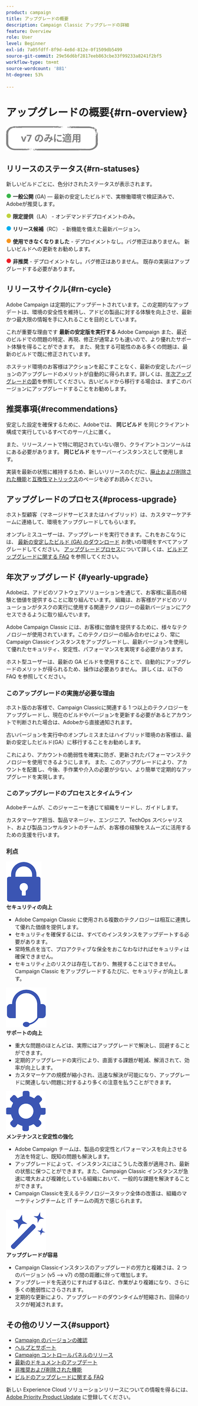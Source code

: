 ```yaml
---
product: campaign
title: アップグレードの概要
description: Campaign Classic アップグレードの詳細
feature: Overview
role: User
level: Beginner
exl-id: 7a05fdff-8f9d-4e8d-812e-0f1509db5499
source-git-commit: 29e56d6bf2817eeb863cbe33f99233a8241f2bf5
workflow-type: tm+mt
source-wordcount: '881'
ht-degree: 53%

---
```


# アップグレードの概要{#rn-overview}

![](../../assets/v7-only.svg)

## リリースのステータス{#rn-statuses}

新しいビルドごとに、色分けされたステータスが表示されます。

![](assets/do-not-localize/green3.png) **一般公開** (GA) — 最新の安定したビルドで、実稼働環境で検証済みで、Adobeが推奨します。

![](assets/do-not-localize/limited3.png) **限定提供**（LA） - オンデマンドデプロイメントのみ。

![](assets/do-not-localize/blue3.png) **リリース候補**（RC） - 新機能を備えた最新バージョン。

![](assets/do-not-localize/orange3.png) **使用できなくなりました** - デプロイメントなし。バグ修正はありません。 新しいビルドへの更新をお勧めします。

![](assets/do-not-localize/red3.png) **非推奨** - デプロイメントなし。バグ修正はありません。 既存の実装はアップグレードする必要があります。

## リリースサイクル{#rn-cycle}

Adobe Campaign は定期的にアップデートされています。この定期的なアップデートは、環境の安全性を維持し、アドビの製品に対する体験を向上させ、最新かつ最大限の情報を手に入れることを目的としています。

これが重要な理由です **最新の安定版を実行する** Adobe Campaign また、最近のビルドでの問題の特定、再現、修正が通常よりも速いので、より優れたサポート体験を得ることができます。 また、発生する可能性のある多くの問題は、最新のビルドで既に修正されています。

ホステッド環境のお客様はアクションを起こすことなく、最新の安定したバージョンのアップグレードのメリットが自動的に得られます。詳しくは、[年次アップグレードの節](#yearly-upgrade)を参照してください。古いビルドから移行する場合は、まずこのバージョンにアップグレードすることをお勧めします。

## 推奨事項{#recommendations}

安定した設定を確保するために、Adobeでは、 **同じビルド** を同じクライアント構成で実行しているすべてのサーバ上に置く。

また、リリースノートで特に明記されていない限り、クライアントコンソールはにある必要があります。 **同じビルド** をサーバーインスタンスとして使用します。

実装を最新の状態に維持するため、新しいリリースのたびに、[廃止および削除された機能](../../rn/using/deprecated-features.md)と[互換性マトリックス](../../rn/using/compatibility-matrix.md)のページを必ずお読みください。

## アップグレードのプロセス{#process-upgrade}

ホスト型顧客（マネージドサービスまたはハイブリッド）は、カスタマーケアチームに連絡して、環境をアップグレードしてもらいます。

オンプレミスユーザーは、アップグレードを実行できます。これをおこなうには、 [最新の安定したビルド (GA) のダウンロード](https://experience.adobe.com/#/downloads/content/software-distribution/jp/campaign.html) お使いの環境をすべてアップグレードしてください。 [アップグレードプロセス](../../production/using/build-upgrade.md)について詳しくは、[ビルドアップグレードに関する FAQ](../../platform/using/faq-build-upgrade.md) を参照してください。

## 年次アップグレード {#yearly-upgrade}

Adobeは、アドビのソフトウェアソリューションを通じて、お客様に最高の経験と価値を提供することに取り組んでいます。 組織は、お客様がアドビのソリューションがタスクの実行に使用する関連テクノロジーの最新バージョンにアクセスできるように取り組んでいます。

Adobe Campaign Classic には、お客様に価値を提供するために、様々なテクノロジーが使用されています。このテクノロジーの組み合わせにより、常にCampaign Classicインスタンスをアップグレードし、最新バージョンを使用して優れたセキュリティ、安定性、パフォーマンスを実現する必要があります。

ホスト型ユーザーは、最新の GA ビルドを使用することで、自動的にアップグレードのメリットが得られるため、操作は必要ありません。 詳しくは、以下の FAQ を参照してください。

### このアップグレードの実施が必要な理由

ホスト版のお客様で、Campaign Classicに関連する 1 つ以上のテクノロジーをアップグレードし、現在のビルドやバージョンを更新する必要があるとアカウントで判断された場合は、Adobeから直接通知されます。

古いバージョンを実行中のオンプレミスまたはハイブリッド環境のお客様は、最新の安定したビルド(GA）に移行することをお勧めします。

これにより、アカウントの脆弱性を確実に防ぎ、更新されたパフォーマンステクノロジーを使用できるようにします。 また、このアップグレードにより、アカウントを配置し、今後、手作業や介入の必要が少ない、より簡単で定期的なアップグレードを実現します。

### このアップグレードのプロセスとタイムライン

Adobeチームが、このジャーニーを通じて組織をリードし、ガイドします。

カスタマーケア担当、製品マネージャ、エンジニア、TechOps スペシャリスト、および製品コンサルタントのチームが、お客様の経験をスムーズに活用するための支援を行います。

### 利点

<tr>
  <td>
      <img alt="セキュリティ" src="assets/do-not-localize/security.png"/>
    <div>
    <strong>セキュリティの向上</strong>
    </div>
    <ul>
    <li>Adobe Campaign Classic に使用される複数のテクノロジーは相互に連携して優れた価値を提供します。</li>
    <li>セキュリティを確保するには、すべてのインスタンスをアップデートする必要があります。</li>
    <li>常時焦点を当て、プロアクティブな保全をおこなわなければセキュリティは確保できません。</li>
    <li>セキュリティ上のリスクは存在しており、無視することはできません。Campaign Classic をアップグレードするたびに、セキュリティが向上します。</li>
    </ul>
  </td>

<td>
      <img alt="サポート" src="assets/do-not-localize/support.png" />
    <div>
    <strong>サポートの向上</strong>
    </div>
    <ul>
    <li>重大な問題のほとんどは、実際にはアップグレードで解決し、回避することができます。</li>
    <li>定期的アップグレードの実行により、直面する課題が軽減、解消されて、効率が向上します。</li>
    <li>カスタマーケアの規模が縮小され、迅速な解決が可能になり、アップグレードに関連しない問題に対するより多くの注意を払うことができます。</li>
    </ul>
  </td>
</tr>

<tr>
  <td>
      <img alt="メンテナンス" src="assets/do-not-localize/maintenance.png"/>
    <div>
    <strong>メンテナンスと安定性の強化</strong>
    </div>
    <ul>
    <li>Adobe Campaign チームは、製品の安定性とパフォーマンスを向上させる方法を特定し、既知の問題も解決します。</li>
    <li>アップグレードによって、インスタンスにはこうした改善が適用され、最新の状態に保つことができます。また、Campaign Classic インスタンスが急速に増大および複雑化している組織において、一般的な課題を解決することができます。</li>
    <li>Campaign Classicを支えるテクノロジースタック全体の改善は、組織のマーケティングチームと IT チームの両方で感じられます。</li>
    </ul>
  </td>

<td>
      <img alt="ビルドのアップグレード" src="assets/do-not-localize/upgrades.png" />
    <div>
    <strong>アップグレードが容易</strong>
    </a>
    </div>
    <ul>
    <li>Campaign Classicインスタンスのアップグレードの労力と複雑さは、2 つのバージョン (v5 —&gt; v7) の間の距離に伴って増加します。</li>
    <li>アップグレードを先送りにすればするほど、作業がより複雑になり、さらに多くの脆弱性にさらされます。</li>
    <li>定期的な更新により、アップグレードのダウンタイムが短縮され、回帰のリスクが軽減されます。</li>
    </ul>
  </td>
</tr>
</table>

## その他のリソース{#support}

* [Campaign のバージョンの確認](../../platform/using/launching-adobe-campaign.md#getting-your-campaign-version)
* [ヘルプとサポート](../../support.md)
* [Campaign コントロールパネルのリリース](https://experienceleague.adobe.com/docs/control-panel/using/release-notes.html?lang=ja)
* [最新のドキュメントのアップデート](../../rn/using/documentation-updates.md)
* [非推奨および削除された機能](../../rn/using/deprecated-features.md)
* [ビルドのアップグレードに関する FAQ](../../platform/using/faq-build-upgrade.md)

新しい Experience Cloud ソリューションリリースについての情報を得るには、[Adobe Priority Product Update](https://www.adobe.com/jp/subscription/priority-product-update.html) に登録してください。
